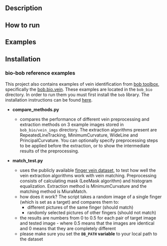 ## Description

## How to run

## Examples

## Installation

### bio-bob reference examples
This project also contains examples of vein identification from [bob toolbox](https://www.idiap.ch/software/bob/), specifically the [bob.bio.vein](https://github.com/bioidiap/bob.bio.vein/tree/master). These examples are located in the `bob_bio` directory. In order to run them you must first install the `bob` library. The installation instructions can be found [here](https://www.idiap.ch/software/bob/docs/bob/docs/stable/install.html).

- **compare_methods.py**
    - compares the performance of different vein preprocessing and extraction methods on 3 example images stored in
`bob_bio/vein_imgs` directory. The extraction algorithms present are RepeatedLineTracking, MinimumCurvature, WideLine and PrincipalCurvature. You can optionally specify preprocessing steps to be applied before the extraction, or to show the intermediate results of the preprocessing.

- **match_test.py**
    - uses the publicly available [finger vein dataset](https://www.kaggle.com/datasets/ryeltsin/finger-vein), to test how well the vein extraction algorithms work with vein matching. Preprocessing consists of calculating mask (LeeMask algorithm) and histogram equalization. Extraction method is MinimumCurvature and the matching method is MiuraMatch.
    - how does it work? The script takes a random image of a single finger (which is set as a target) and compares them to:
        - different pictures of the same finger (should match)
        - randomly selected pictures of other fingers (should not match)
    - the results are numbers from 0 to 0.5 for each pair of target image and tested image - where 0.5 means that the images are identical and 0 means that they are completely different
    - please make sure you set the **`DB_PATH` variable** to your local path to the dataset

